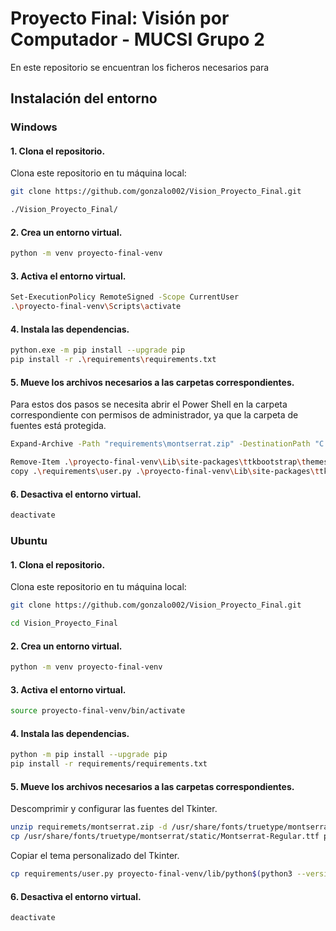 # Proyecto Final: Visión por Computador - MUCSI Grupo 2
En este repositorio se encuentran los ficheros necesarios para

## Instalación del entorno

### Windows

#### 1. Clona el repositorio.
Clona este repositorio en tu máquina local:
```bash
git clone https://github.com/gonzalo002/Vision_Proyecto_Final.git
```
```bash
./Vision_Proyecto_Final/
```

#### 2. Crea un entorno virtual.
```bash
python -m venv proyecto-final-venv
```
#### 3. Activa el entorno virtual.
```bash
Set-ExecutionPolicy RemoteSigned -Scope CurrentUser
.\proyecto-final-venv\Scripts\activate
```
#### 4. Instala las dependencias.
```bash
python.exe -m pip install --upgrade pip
pip install -r .\requirements\requirements.txt
```
#### 5. Mueve los archivos necesarios a las carpetas correspondientes.
Para estos dos pasos se necesita abrir el Power Shell en la carpeta correspondiente con permisos de administrador, ya que la carpeta de fuentes está protegida.
```bash
Expand-Archive -Path "requirements\montserrat.zip" -DestinationPath "C:\Windows\Fonts\"
```
```bash
Remove-Item .\proyecto-final-venv\Lib\site-packages\ttkbootstrap\themes\user.py
copy .\requirements\user.py .\proyecto-final-venv\Lib\site-packages\ttkbootstrap\themes\
```
#### 6. Desactiva el entorno virtual.
```bash
deactivate
```
### Ubuntu
#### 1. Clona el repositorio.
Clona este repositorio en tu máquina local:
```bash
git clone https://github.com/gonzalo002/Vision_Proyecto_Final.git
```
```bash
cd Vision_Proyecto_Final
```

#### 2. Crea un entorno virtual.
```bash
python -m venv proyecto-final-venv
```
#### 3. Activa el entorno virtual.
```bash
source proyecto-final-venv/bin/activate
```
#### 4. Instala las dependencias.
```bash
python -m pip install --upgrade pip
pip install -r requirements/requirements.txt
```
#### 5. Mueve los archivos necesarios a las carpetas correspondientes.
Descomprimir y configurar las fuentes del Tkinter.
```bash
unzip requiremets/montserrat.zip -d /usr/share/fonts/truetype/montserrat/
cp /usr/share/fonts/truetype/montserrat/static/Montserrat-Regular.ttf proyecto-final-venv/include/
```
Copiar el tema personalizado del Tkinter.
```bash
cp requirements/user.py proyecto-final-venv/lib/python$(python3 --version 2>&1 | awk '{print $2}' | cut -d. -f1,2)/site-packages/ttkbootstrap/themes/
```
#### 6. Desactiva el entorno virtual.
```bash
deactivate
```
